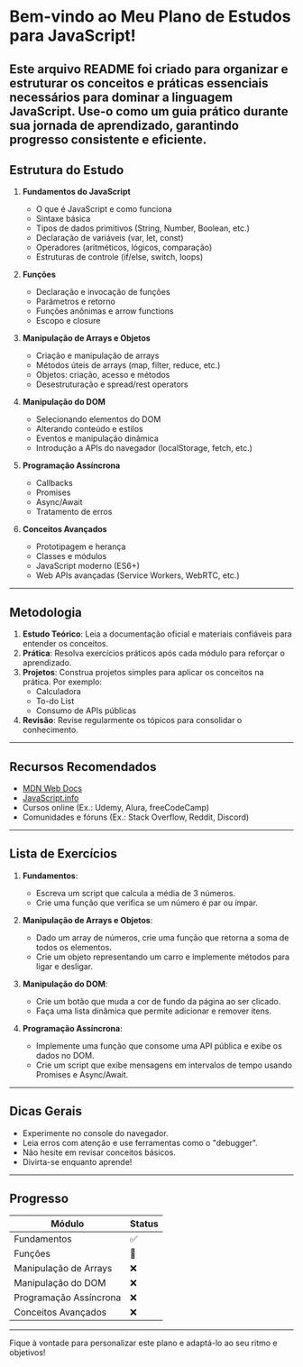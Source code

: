 # Bem-vindo ao Meu Plano de Estudos para JavaScript!

Este arquivo README foi criado para organizar e estruturar os conceitos e práticas essenciais necessários para dominar a linguagem JavaScript. Use-o como um guia prático durante sua jornada de aprendizado, garantindo progresso consistente e eficiente.
---

## Estrutura do Estudo

1. **Fundamentos do JavaScript**
   - O que é JavaScript e como funciona
   - Sintaxe básica
   - Tipos de dados primitivos (String, Number, Boolean, etc.)
   - Declaração de variáveis (var, let, const)
   - Operadores (aritméticos, lógicos, comparação)
   - Estruturas de controle (if/else, switch, loops)

2. **Funções**
   - Declaração e invocação de funções
   - Parâmetros e retorno
   - Funções anônimas e arrow functions
   - Escopo e closure

3. **Manipulação de Arrays e Objetos**
   - Criação e manipulação de arrays
   - Métodos úteis de arrays (map, filter, reduce, etc.)
   - Objetos: criação, acesso e métodos
   - Desestruturação e spread/rest operators

4. **Manipulação do DOM**
   - Selecionando elementos do DOM
   - Alterando conteúdo e estilos
   - Eventos e manipulação dinâmica
   - Introdução a APIs do navegador (localStorage, fetch, etc.)

5. **Programação Assíncrona**
   - Callbacks
   - Promises
   - Async/Await
   - Tratamento de erros

6. **Conceitos Avançados**
   - Prototipagem e herança
   - Classes e módulos
   - JavaScript moderno (ES6+)
   - Web APIs avançadas (Service Workers, WebRTC, etc.)

---

## Metodologia

1. **Estudo Teórico**: Leia a documentação oficial e materiais confiáveis para entender os conceitos.
2. **Prática**: Resolva exercícios práticos após cada módulo para reforçar o aprendizado.
3. **Projetos**: Construa projetos simples para aplicar os conceitos na prática. Por exemplo:
   - Calculadora
   - To-do List
   - Consumo de APIs públicas
4. **Revisão**: Revise regularmente os tópicos para consolidar o conhecimento.

---

## Recursos Recomendados

- [MDN Web Docs](https://developer.mozilla.org/pt-BR/docs/Web/JavaScript)
- [JavaScript.info](https://javascript.info/)
- Cursos online (Ex.: Udemy, Alura, freeCodeCamp)
- Comunidades e fóruns (Ex.: Stack Overflow, Reddit, Discord)

---

## Lista de Exercícios

1. **Fundamentos**:
   - Escreva um script que calcula a média de 3 números.
   - Crie uma função que verifica se um número é par ou ímpar.

2. **Manipulação de Arrays e Objetos**:
   - Dado um array de números, crie uma função que retorna a soma de todos os elementos.
   - Crie um objeto representando um carro e implemente métodos para ligar e desligar.

3. **Manipulação do DOM**:
   - Crie um botão que muda a cor de fundo da página ao ser clicado.
   - Faça uma lista dinâmica que permite adicionar e remover itens.

4. **Programação Assíncrona**:
   - Implemente uma função que consome uma API pública e exibe os dados no DOM.
   - Crie um script que exibe mensagens em intervalos de tempo usando Promises e Async/Await.

---

## Dicas Gerais

- Experimente no console do navegador.
- Leia erros com atenção e use ferramentas como o "debugger".
- Não hesite em revisar conceitos básicos.
- Divirta-se enquanto aprende!

---

## Progresso

| Módulo                  | Status   |
|-------------------------|----------|
| Fundamentos             | ✅       |
| Funções                 | 🔄       |
| Manipulação de Arrays   | ❌       |
| Manipulação do DOM      | ❌       |
| Programação Assíncrona  | ❌       |
| Conceitos Avançados     | ❌       |

---

Fique à vontade para personalizar este plano e adaptá-lo ao seu ritmo e objetivos!
